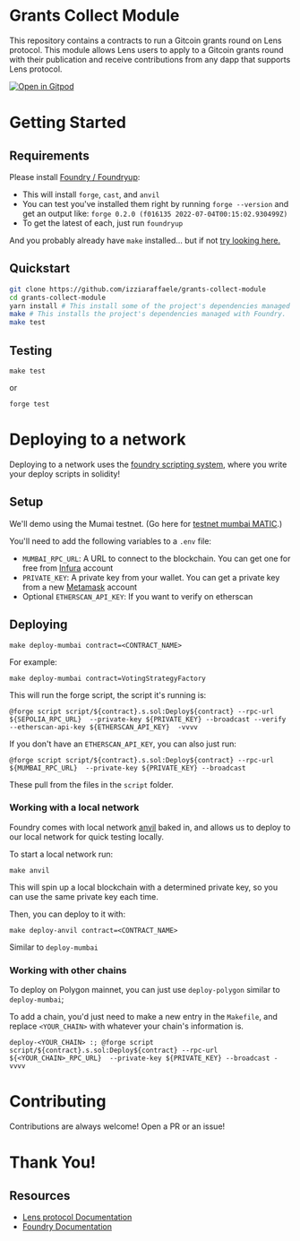 # Grants Collect Module

This repository contains a contracts to run a Gitcoin grants round on Lens protocol. This module allows Lens users to apply to a Gitcoin grants round with their publication and receive contributions from any dapp that supports Lens protocol.

[![Open in Gitpod](https://gitpod.io/button/open-in-gitpod.svg)](https://gitpod.io/#https://github.com/izziaraffaele/grants-collect-module)

# Getting Started

## Requirements

Please install [Foundry / Foundryup](https://github.com/gakonst/foundry):

- This will install `forge`, `cast`, and `anvil`
- You can test you've installed them right by running `forge --version` and get an output like: `forge 0.2.0 (f016135 2022-07-04T00:15:02.930499Z)`
- To get the latest of each, just run `foundryup`

And you probably already have `make` installed... but if not [try looking here.](https://askubuntu.com/questions/161104/how-do-i-install-make)

## Quickstart

```sh
git clone https://github.com/izziaraffaele/grants-collect-module
cd grants-collect-module
yarn install # This install some of the project's dependencies managed with yarn
make # This installs the project's dependencies managed with Foundry.
make test
```

## Testing

```
make test
```

or

```
forge test
```

# Deploying to a network

Deploying to a network uses the [foundry scripting system](https://book.getfoundry.sh/tutorials/solidity-scripting.html), where you write your deploy scripts in solidity!

## Setup

We'll demo using the Mumai testnet. (Go here for [testnet mumbai MATIC](https://faucet.polygon.technology/).)

You'll need to add the following variables to a `.env` file:

- `MUMBAI_RPC_URL`: A URL to connect to the blockchain. You can get one for free from [Infura](https://www.infura.io/) account
- `PRIVATE_KEY`: A private key from your wallet. You can get a private key from a new [Metamask](https://metamask.io/) account
- Optional `ETHERSCAN_API_KEY`: If you want to verify on etherscan

## Deploying

```
make deploy-mumbai contract=<CONTRACT_NAME>
```

For example:

```
make deploy-mumbai contract=VotingStrategyFactory
```

This will run the forge script, the script it's running is:

```
@forge script script/${contract}.s.sol:Deploy${contract} --rpc-url ${SEPOLIA_RPC_URL}  --private-key ${PRIVATE_KEY} --broadcast --verify --etherscan-api-key ${ETHERSCAN_API_KEY}  -vvvv
```

If you don't have an `ETHERSCAN_API_KEY`, you can also just run:

```
@forge script script/${contract}.s.sol:Deploy${contract} --rpc-url ${MUMBAI_RPC_URL}  --private-key ${PRIVATE_KEY} --broadcast
```

These pull from the files in the `script` folder.

### Working with a local network

Foundry comes with local network [anvil](https://book.getfoundry.sh/anvil/index.html) baked in, and allows us to deploy to our local network for quick testing locally.

To start a local network run:

```
make anvil
```

This will spin up a local blockchain with a determined private key, so you can use the same private key each time.

Then, you can deploy to it with:

```
make deploy-anvil contract=<CONTRACT_NAME>
```

Similar to `deploy-mumbai`

### Working with other chains

To deploy on Polygon mainnet, you can just use `deploy-polygon` similar to `deploy-mumbai`;

To add a chain, you'd just need to make a new entry in the `Makefile`, and replace `<YOUR_CHAIN>` with whatever your chain's information is.

```
deploy-<YOUR_CHAIN> :; @forge script script/${contract}.s.sol:Deploy${contract} --rpc-url ${<YOUR_CHAIN>_RPC_URL}  --private-key ${PRIVATE_KEY} --broadcast -vvvv
```

# Contributing

Contributions are always welcome! Open a PR or an issue!

# Thank You!

## Resources

- [Lens protocol Documentation](https://docs.lens.xyz/)
- [Foundry Documentation](https://book.getfoundry.sh/)
